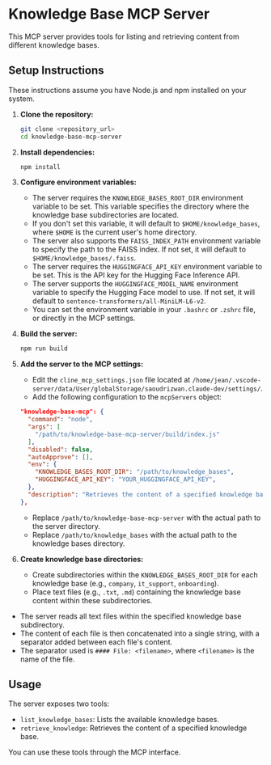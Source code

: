 # Knowledge Base MCP Server

This MCP server provides tools for listing and retrieving content from different knowledge bases.

## Setup Instructions

These instructions assume you have Node.js and npm installed on your system.

1.  **Clone the repository:**

    ```bash
    git clone <repository_url>
    cd knowledge-base-mcp-server
    ```

2.  **Install dependencies:**

    ```bash
    npm install
    ```

3.  **Configure environment variables:**

    *   The server requires the `KNOWLEDGE_BASES_ROOT_DIR` environment variable to be set. This variable specifies the directory where the knowledge base subdirectories are located.
    *   If you don't set this variable, it will default to `$HOME/knowledge_bases`, where `$HOME` is the current user's home directory.
    *   The server also supports the `FAISS_INDEX_PATH` environment variable to specify the path to the FAISS index. If not set, it will default to `$HOME/knowledge_bases/.faiss`.
    *   The server requires the `HUGGINGFACE_API_KEY` environment variable to be set. This is the API key for the Hugging Face Inference API.
    *   The server supports the `HUGGINGFACE_MODEL_NAME` environment variable to specify the Hugging Face model to use. If not set, it will default to `sentence-transformers/all-MiniLM-L6-v2`.
    *   You can set the environment variable in your `.bashrc` or `.zshrc` file, or directly in the MCP settings.

4.  **Build the server:**

    ```bash
    npm run build
    ```

5.  **Add the server to the MCP settings:**

    *   Edit the `cline_mcp_settings.json` file located at `/home/jean/.vscode-server/data/User/globalStorage/saoudrizwan.claude-dev/settings/`.
    *   Add the following configuration to the `mcpServers` object:

    ```json
    "knowledge-base-mcp": {
      "command": "node",
      "args": [
        "/path/to/knowledge-base-mcp-server/build/index.js"
      ],
      "disabled": false,
      "autoApprove": [],
      "env": {
        "KNOWLEDGE_BASES_ROOT_DIR": "/path/to/knowledge_bases",
        "HUGGINGFACE_API_KEY": "YOUR_HUGGINGFACE_API_KEY",
      },
      "description": "Retrieves the content of a specified knowledge base."
    },
    ```

    *   Replace `/path/to/knowledge-base-mcp-server` with the actual path to the server directory.
    *   Replace `/path/to/knowledge_bases` with the actual path to the knowledge bases directory.

6.  **Create knowledge base directories:**

    *   Create subdirectories within the `KNOWLEDGE_BASES_ROOT_DIR` for each knowledge base (e.g., `company`, `it_support`, `onboarding`).
    *   Place text files (e.g., `.txt`, `.md`) containing the knowledge base content within these subdirectories.

*   The server reads all text files within the specified knowledge base subdirectory.
*   The content of each file is then concatenated into a single string, with a separator added between each file's content.
*   The separator used is `#### File: <filename>`, where `<filename>` is the name of the file.

## Usage

The server exposes two tools:

*   `list_knowledge_bases`: Lists the available knowledge bases.
*   `retrieve_knowledge`: Retrieves the content of a specified knowledge base.

You can use these tools through the MCP interface.
